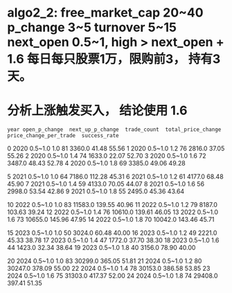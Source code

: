 # algo2_2: free_market_cap 20~40  p_change 3~5 turnover 5~15 next_open 0.5~1, high > next_open + 1.6 每日每只股票1万，限购前3， 持有3天。

# 分析上涨触发买入， 结论使用 1.6

    year open_p_change  next_up_p_change  trade_count  total_price_change  price_change_per_trade  success_rate
0   2020       0.5~1.0               1.0           81              3360.0                   41.48         55.56
1   2020       0.5~1.0               1.2           76              2816.0                   37.05         55.26
2   2020       0.5~1.0               1.4           74              1633.0                   22.07         52.70
3   2020       0.5~1.0               1.6           72              3487.0                   48.43         52.78
4   2020       0.5~1.0               1.8           69              3385.0                   49.06         49.28

5   2021       0.5~1.0               1.0           64              7186.0                  112.28         45.31
6   2021       0.5~1.0               1.2           61              4177.0                   68.48         45.90
7   2021       0.5~1.0               1.4           59              4133.0                   70.05         44.07
8   2021       0.5~1.0               1.6           56              2998.0                   53.54         42.86
9   2021       0.5~1.0               1.8           55              2495.0                   45.36         43.64

10  2022       0.5~1.0               1.0           83             11583.0                  139.55         40.96
11  2022       0.5~1.0               1.2           79              8187.0                  103.63         39.24
12  2022       0.5~1.0               1.4           76             10610.0                  139.61         46.05
13  2022       0.5~1.0               1.6           73             10655.0                  145.96         47.95
14  2022       0.5~1.0               1.8           70             10042.0                  143.46         45.71

15  2023       0.5~1.0               1.0           50              3024.0                   60.48         40.00
16  2023       0.5~1.0               1.2           49              2221.0                   45.33         38.78
17  2023       0.5~1.0               1.4           47              1772.0                   37.70         38.30
18  2023       0.5~1.0               1.6           44              1423.0                   32.34         38.64
19  2023       0.5~1.0               1.8           40              3156.0                   78.90         40.00

20  2024       0.5~1.0               1.0           83             30299.0                  365.05         51.81
21  2024       0.5~1.0               1.2           80             30247.0                  378.09         55.00
22  2024       0.5~1.0               1.4           78             30153.0                  386.58         53.85
23  2024       0.5~1.0               1.6           75             31303.0                  417.37         52.00
24  2024       0.5~1.0               1.8           74             29408.0                  397.41         51.35